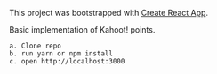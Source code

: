 This project was bootstrapped with [Create React App](https://github.com/facebookincubator/create-react-app).

Basic implementation of Kahoot! points.

```
a. Clone repo
b. run yarn or npm install
c. open http://localhost:3000

